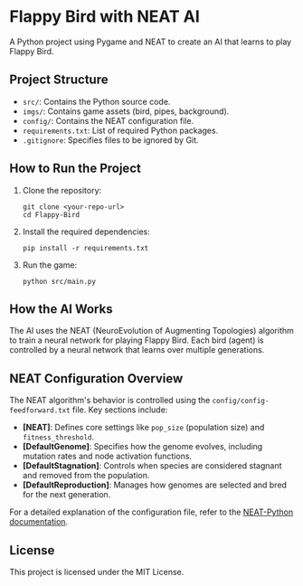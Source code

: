 # Flappy Bird with NEAT AI

A Python project using Pygame and NEAT to create an AI that learns to play Flappy Bird.

## Project Structure
- `src/`: Contains the Python source code.
- `imgs/`: Contains game assets (bird, pipes, background).
- `config/`: Contains the NEAT configuration file.
- `requirements.txt`: List of required Python packages.
- `.gitignore`: Specifies files to be ignored by Git.

## How to Run the Project

1. Clone the repository:
   ```
   git clone <your-repo-url>
   cd Flappy-Bird
   ```
2. Install the required dependencies:
   ```
   pip install -r requirements.txt
   ```
3. Run the game:
   ```
   python src/main.py
   ```

## How the AI Works
The AI uses the NEAT (NeuroEvolution of Augmenting Topologies) algorithm to train a neural network for playing Flappy Bird. Each bird (agent) is controlled by a neural network that learns over multiple generations.

## NEAT Configuration Overview
The NEAT algorithm's behavior is controlled using the `config/config-feedforward.txt` file. Key sections include:

- **[NEAT]**: Defines core settings like `pop_size` (population size) and `fitness_threshold`.
- **[DefaultGenome]**: Specifies how the genome evolves, including mutation rates and node activation functions.
- **[DefaultStagnation]**: Controls when species are considered stagnant and removed from the population.
- **[DefaultReproduction]**: Manages how genomes are selected and bred for the next generation.

For a detailed explanation of the configuration file, refer to the [NEAT-Python documentation](https://neat-python.readthedocs.io/en/latest/config_file.html).

## License
This project is licensed under the MIT License.
